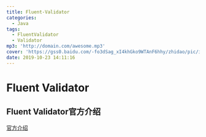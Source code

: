 ```yaml
---
title: Fluent-Validator
categories:
  - Java
tags:
  - FluentValidator
  - Validator
mp3: 'http://domain.com/awesome.mp3'
cover: 'https://gss0.baidu.com/-fo3dSag_xI4khGko9WTAnF6hhy/zhidao/pic/item/622762d0f703918f6e7956a5533d269759eec431.jpg'
date: 2019-10-23 14:11:16
---
```


# Fluent Validator
## Fluent Validator官方介绍
[官方介绍](http://neoremind.com/2016/02/java%E7%9A%84%E4%B8%9A%E5%8A%A1%E9%80%BB%E8%BE%91%E9%AA%8C%E8%AF%81%E6%A1%86%E6%9E%B6fluent-validator/)
